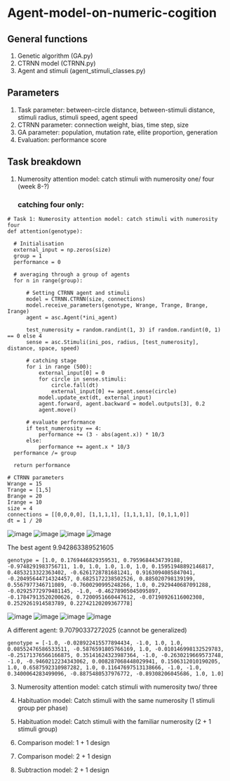 # Agent-model-on-numeric-cogition

## General functions
1. Genetic algorithm (GA.py)
2. CTRNN model (CTRNN.py)
3. Agent and stimuli (agent_stimuli_classes.py)

## Parameters
1. Task parameter: between-circle distance, between-stimuli distance, stimuli radius, stimuli speed, agent speed
2. CTRNN parameter: connection weight, bias, time step, size
3. GA parameter: population, mutation rate, ellite proportion, generation
4. Evaluation: performance score

## Task breakdown
1. Numerosity attention model: catch stimuli with numerosity one/ four (week 8-?)
   ### catching four only:

  ```
# Task 1: Numerosity attention model: catch stimuli with numerosity four  
def attention(genotype): 
    
    # Initialisation
    external_input = np.zeros(size)
    group = 1
    performance = 0
    
    # averaging through a group of agents
    for n in range(group):
        
        # Setting CTRNN agent and stimuli
        model = CTRNN.CTRNN(size, connections)
        model.receive_parameters(genotype, Wrange, Trange, Brange, Irange)
        agent = asc.Agent(*ini_agent)
        
        test_numerosity = random.randint(1, 3) if random.randint(0, 1) == 0 else 4
        sense = asc.Stimuli(ini_pos, radius, [test_numerosity], distance, space, speed)
        
        # catching stage              
        for i in range (500):
            external_input[0] = 0
            for circle in sense.stimuli:
                circle.fall(dt)
                external_input[0] += agent.sense(circle)  
            model.update_ext(dt, external_input)          
            agent.forward, agent.backward = model.outputs[3], 0.2
            agent.move()
         
        # evaluate performance
        if test_numerosity == 4:
            performance += (3 - abs(agent.x)) * 10/3
        else:        
            performance += agent.x * 10/3
    performance /= group
        
    return performance 
```
```
# CTRNN parameters
Wrange = 15
Trange = [1,5]
Brange = 20
Irange = 10
size = 4
connections = [[0,0,0,0], [1,1,1,1], [1,1,1,1], [0,1,1,0]]
dt = 1 / 20
```
   ![image](https://github.com/LingSyrina/Agent-model-on-numeric-cogition/assets/91287479/a23f33e5-bc83-444e-935c-e007f4120378)
   ![image](https://github.com/LingSyrina/Agent-model-on-numeric-cogition/assets/91287479/0056f0e0-4659-42e2-8aa0-134330eba90b)
   ![image](https://github.com/LingSyrina/Agent-model-on-numeric-cogition/assets/91287479/cc6b2b01-6734-409a-bac1-d2a14b5f2ed3)
   ![image](https://github.com/LingSyrina/Agent-model-on-numeric-cogition/assets/91287479/c63c4525-90f3-4598-a679-52f59acb1a38)

   The best agent 9.942863389521605

``` 
genotype = [1.0, 0.1769446829359531, 0.7959684434739188, -0.9748291983756711, 1.0, 1.0, 1.0, 1.0, 1.0, 0.15951948892146817, 0.4853213322363402, -0.6261728781681241, 0.9163094085847041, -0.20495644714324457, 0.6825172238502526, 0.885020798139199, 0.5567977346711089, -0.7600290995248266, 1.0, 0.2929440687091288, -0.02925772979481145, -1.0, -0.46278905045095897, -0.17847913520200626, 0.7200951660447612, -0.07198926116002308, 0.2529261914583789, 0.22742120209367778]
```

![image](https://github.com/LingSyrina/Agent-model-on-numeric-cogition/assets/91287479/99e96018-5317-40df-aa6e-c5527ef19ec2)
![image](https://github.com/LingSyrina/Agent-model-on-numeric-cogition/assets/91287479/68be4f56-edbc-4f16-b9b7-6f7ab2fee6b6)
![image](https://github.com/LingSyrina/Agent-model-on-numeric-cogition/assets/91287479/927fd9b5-d5a5-4ef9-9486-8cc0555e90f3)
![image](https://github.com/LingSyrina/Agent-model-on-numeric-cogition/assets/91287479/b35faee3-678c-42c2-8bc5-9e27dc4c3b39)

   A different agent: 9.70790337272025 (cannot be generalized)
``` 
genotype = [-1.0, -0.028922415577894434, -1.0, 1.0, 1.0, 0.08552476586533511, -0.5876591805766169, 1.0, -0.010146998132529783, -0.25171376566166875, 0.35141624323987364, -1.0, -0.2630219669573748, -1.0, -0.9460212234343062, 0.008287068448029941, 0.1506312010190205, 1.0, 0.6587592310987282, 1.0, 0.11647697513138666, -1.0, -1.0, 0.3400064283499096, -0.8875480537976772, -0.89308206045686, 1.0, 1.0]
```

3. Numerosity attention model: catch stimuli with numerosity two/ three

4. Habituation model: Catch stimuli with the same numerosity (1 stimuli group per phase)

5. Habituation model: Catch stimuli with the familiar numerosity (2 + 1 stimuli group)

6. Comparison model: 1 + 1 design

7. Comparison model: 2 + 1 design

8. Subtraction model: 2 + 1 design
